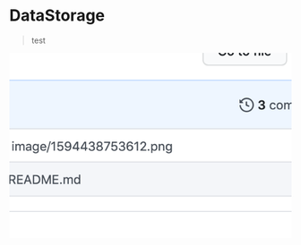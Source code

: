 # DataStorage

> test

![](https://raw.githubusercontent.com/top-qa-admin/DataStorage/master/image/1594439674626.png)